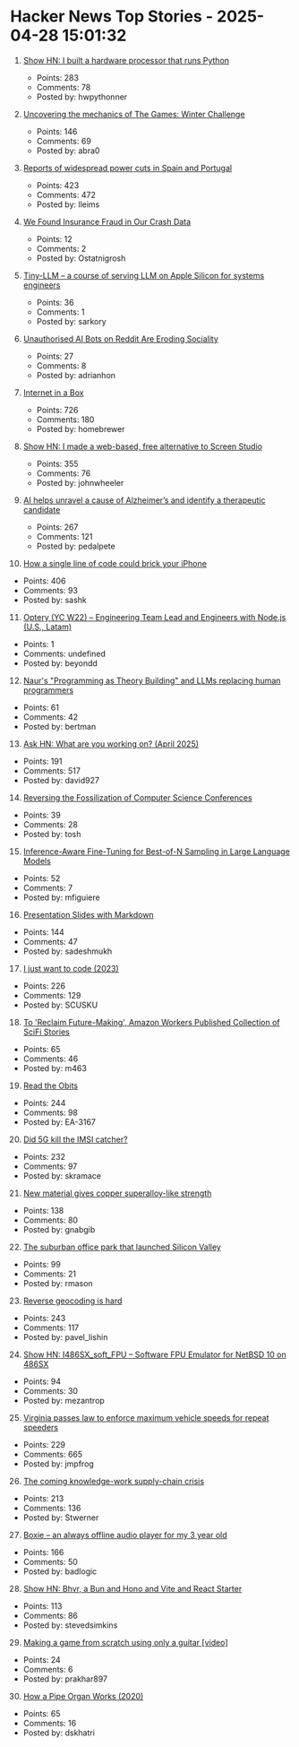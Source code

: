 # Hacker News Top Stories - 2025-04-28 15:01:32

1. [Show HN: I built a hardware processor that runs Python](https://www.runpyxl.com/gpio)
   - Points: 283
   - Comments: 78
   - Posted by: hwpythonner

2. [Uncovering the mechanics of The Games: Winter Challenge](https://mrwint.github.io/winter/writeup/writeup.html)
   - Points: 146
   - Comments: 69
   - Posted by: abra0

3. [Reports of widespread power cuts in Spain and Portugal](https://www.bbc.com/news/live/c9wpq8xrvd9t)
   - Points: 423
   - Comments: 472
   - Posted by: lleims

4. [We Found Insurance Fraud in Our Crash Data](https://www.levs.fyi/blog/we-found-insurance-fraud-in-our-crash-data/)
   - Points: 12
   - Comments: 2
   - Posted by: Ostatnigrosh

5. [Tiny-LLM – a course of serving LLM on Apple Silicon for systems engineers](https://github.com/skyzh/tiny-llm)
   - Points: 36
   - Comments: 1
   - Posted by: sarkory

6. [Unauthorised AI Bots on Reddit Are Eroding Sociality](https://mssv.net/2025/04/27/unauthorised-ai-bots-on-r-changemyview-are-eroding-sociality/)
   - Points: 27
   - Comments: 8
   - Posted by: adrianhon

7. [Internet in a Box](https://internet-in-a-box.org/)
   - Points: 726
   - Comments: 180
   - Posted by: homebrewer

8. [Show HN: I made a web-based, free alternative to Screen Studio](https://www.screenrecorder.me)
   - Points: 355
   - Comments: 76
   - Posted by: johnwheeler

9. [AI helps unravel a cause of Alzheimer’s and identify a therapeutic candidate](https://today.ucsd.edu/story/ai-helps-unravel-a-cause-of-alzheimers-disease-and-identify-a-therapeutic-candidate)
   - Points: 267
   - Comments: 121
   - Posted by: pedalpete

10. [How a single line of code could brick your iPhone](https://rambo.codes/posts/2025-04-24-how-a-single-line-of-code-could-brick-your-iphone)
   - Points: 406
   - Comments: 93
   - Posted by: sashk

11. [Optery (YC W22) – Engineering Team Lead and Engineers with Node.js (U.S., Latam)](https://jobs.ashbyhq.com/optery)
   - Points: 1
   - Comments: undefined
   - Posted by: beyondd

12. [Naur's "Programming as Theory Building" and LLMs replacing human programmers](https://ratfactor.com/cards/naur-vs-llms)
   - Points: 61
   - Comments: 42
   - Posted by: bertman

13. [Ask HN: What are you working on? (April 2025)](undefined)
   - Points: 191
   - Comments: 517
   - Posted by: david927

14. [Reversing the Fossilization of Computer Science Conferences](https://cacm.acm.org/blogcacm/reversing-the-fossilization-of-computer-science-conferences/)
   - Points: 39
   - Comments: 28
   - Posted by: tosh

15. [Inference-Aware Fine-Tuning for Best-of-N Sampling in Large Language Models](https://arxiv.org/abs/2412.15287)
   - Points: 52
   - Comments: 7
   - Posted by: mfiguiere

16. [Presentation Slides with Markdown](https://sli.dev)
   - Points: 144
   - Comments: 47
   - Posted by: sadeshmukh

17. [I just want to code (2023)](https://www.zachbellay.com/daily/i-just-want-to-code/)
   - Points: 226
   - Comments: 129
   - Posted by: SCUSKU

18. [To 'Reclaim Future-Making', Amazon Workers Published Collection of SciFi Stories](https://afteramazon.world/)
   - Points: 65
   - Comments: 46
   - Posted by: m463

19. [Read the Obits](https://thereader.mitpress.mit.edu/the-creativity-hack-no-one-told-you-about-read-the-obits/)
   - Points: 244
   - Comments: 98
   - Posted by: EA-3167

20. [Did 5G kill the IMSI catcher?](https://zetier.com/5g-imsi-catcher/)
   - Points: 232
   - Comments: 97
   - Posted by: skramace

21. [New material gives copper superalloy-like strength](https://news.lehigh.edu/new-material-gives-copper-superalloy-like-strength-0)
   - Points: 138
   - Comments: 80
   - Posted by: gnabgib

22. [The suburban office park that launched Silicon Valley](https://thehustle.co/originals/the-suburban-office-park-that-launched-silicon-valley)
   - Points: 99
   - Comments: 21
   - Posted by: rmason

23. [Reverse geocoding is hard](https://shkspr.mobi/blog/2025/04/reverse-geocoding-is-hard/)
   - Points: 243
   - Comments: 117
   - Posted by: pavel_lishin

24. [Show HN: I486SX_soft_FPU – Software FPU Emulator for NetBSD 10 on 486SX](https://github.com/mezantrop/i486SX_soft_FPU)
   - Points: 94
   - Comments: 30
   - Posted by: mezantrop

25. [Virginia passes law to enforce maximum vehicle speeds for repeat speeders](https://www.fastcompany.com/91323835/virginia-will-use-technology-to-slow-chronic-speeders-cars-and-other-states-are-rushing-to-join-in)
   - Points: 229
   - Comments: 665
   - Posted by: jmpfrog

26. [The coming knowledge-work supply-chain crisis](https://worksonmymachine.substack.com/p/the-coming-knowledge-work-supply)
   - Points: 213
   - Comments: 136
   - Posted by: Stwerner

27. [Boxie – an always offline audio player for my 3 year old](https://mariozechner.at/posts/2025-04-20-boxie/)
   - Points: 166
   - Comments: 50
   - Posted by: badlogic

28. [Show HN: Bhvr, a Bun and Hono and Vite and React Starter](https://bhvr.dev)
   - Points: 113
   - Comments: 86
   - Posted by: stevedsimkins

29. [Making a game from scratch using only a guitar [video]](https://www.youtube.com/watch?v=wesICmc48UE)
   - Points: 24
   - Comments: 6
   - Posted by: prakhar897

30. [How a Pipe Organ Works (2020)](https://www.pipedreams.org/page/how-a-pipe-organ-works)
   - Points: 65
   - Comments: 16
   - Posted by: dskhatri

